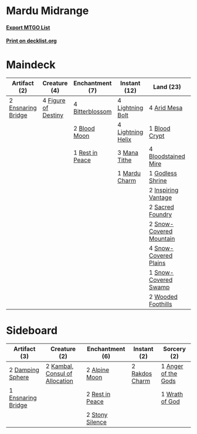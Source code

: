# Mardu Midrange

#### [Export MTGO List](../collection/Mardu%20Midrange/Mardu%20Midrange.txt)
#### [Print on decklist.org](http://decklist.org/?deckmain=2%09Anger%20of%20the%20Gods%0A4%09Arid%20Mesa%0A4%09Bitterblossom%0A1%09Blood%20Crypt%0A2%09Blood%20Moon%0A4%09Bloodstained%20Mire%0A2%09Chandra,%20Torch%20of%20Defiance%0A2%09Ensnaring%20Bridge%0A4%09Figure%20of%20Destiny%0A2%09Flame%20Slash%0A3%09Gideon%20of%20the%20Trials%0A1%09Gideon,%20Ally%20of%20Zendikar%0A1%09Godless%20Shrine%0A2%09Inspiring%20Vantage%0A4%09Lightning%20Bolt%0A4%09Lightning%20Helix%0A2%09Lingering%20Souls%0A3%09Mana%20Tithe%0A1%09Mardu%20Charm%0A1%09Rest%20in%20Peace%0A2%09Sacred%20Foundry%0A2%09Snow-Covered%20Mountain%0A4%09Snow-Covered%20Plains%0A1%09Snow-Covered%20Swamp%0A2%09Wooded%20Foothills&deckside=2%09Alpine%20Moon%0A1%09Anger%20of%20the%20Gods%0A2%09Damping%20Sphere%0A1%09Ensnaring%20Bridge%0A2%09Kambal,%20Consul%20of%20Allocation%0A2%09Rakdos%20Charm%0A2%09Rest%20in%20Peace%0A2%09Stony%20Silence%0A1%09Wrath%20of%20God)
# Maindeck

|                                        Artifact (2)                                        |                                         Creature (4)                                         |                                     Enchantment (7)                                      |                                        Instant (12)                                        |                                            Land (23)                                             |                                           Planeswalker (6)                                            |                                         Sorcery (6)                                          |
|--------------------------------------------------------------------------------------------|----------------------------------------------------------------------------------------------|------------------------------------------------------------------------------------------|--------------------------------------------------------------------------------------------|--------------------------------------------------------------------------------------------------|-------------------------------------------------------------------------------------------------------|----------------------------------------------------------------------------------------------|
|2 [Ensnaring Bridge](http://gatherer.wizards.com/Pages/Card/Details.aspx?multiverseid=15866)|4 [Figure of Destiny](http://gatherer.wizards.com/Pages/Card/Details.aspx?multiverseid=373388)|4 [Bitterblossom](http://gatherer.wizards.com/Pages/Card/Details.aspx?multiverseid=397701)|4 [Lightning Bolt](http://gatherer.wizards.com/Pages/Card/Details.aspx?multiverseid=806)    |4 [Arid Mesa](http://gatherer.wizards.com/Pages/Card/Details.aspx?multiverseid=405092)            |2 [Chandra, Torch of Defiance](http://gatherer.wizards.com/Pages/Card/Details.aspx?multiverseid=417683)|2 [Anger of the Gods](http://gatherer.wizards.com/Pages/Card/Details.aspx?multiverseid=438682)|
|                                                                                            |                                                                                              |2 [Blood Moon](http://gatherer.wizards.com/Pages/Card/Details.aspx?multiverseid=45386)    |4 [Lightning Helix](http://gatherer.wizards.com/Pages/Card/Details.aspx?multiverseid=249386)|1 [Blood Crypt](http://gatherer.wizards.com/Pages/Card/Details.aspx?multiverseid=97102)           |3 [Gideon of the Trials](http://gatherer.wizards.com/Pages/Card/Details.aspx?multiverseid=426716)      |2 [Flame Slash](http://gatherer.wizards.com/Pages/Card/Details.aspx?multiverseid=416914)      |
|                                                                                            |                                                                                              |1 [Rest in Peace](http://gatherer.wizards.com/Pages/Card/Details.aspx?multiverseid=442021)|3 [Mana Tithe](http://gatherer.wizards.com/Pages/Card/Details.aspx?multiverseid=122324)     |4 [Bloodstained Mire](http://gatherer.wizards.com/Pages/Card/Details.aspx?multiverseid=405094)    |1 [Gideon, Ally of Zendikar](http://gatherer.wizards.com/Pages/Card/Details.aspx?multiverseid=401897)  |2 [Lingering Souls](http://gatherer.wizards.com/Pages/Card/Details.aspx?multiverseid=368485)  |
|                                                                                            |                                                                                              |                                                                                          |1 [Mardu Charm](http://gatherer.wizards.com/Pages/Card/Details.aspx?multiverseid=386593)    |1 [Godless Shrine](http://gatherer.wizards.com/Pages/Card/Details.aspx?multiverseid=405099)       |                                                                                                       |                                                                                              |
|                                                                                            |                                                                                              |                                                                                          |                                                                                            |2 [Inspiring Vantage](http://gatherer.wizards.com/Pages/Card/Details.aspx?multiverseid=417819)    |                                                                                                       |                                                                                              |
|                                                                                            |                                                                                              |                                                                                          |                                                                                            |2 [Sacred Foundry](http://gatherer.wizards.com/Pages/Card/Details.aspx?multiverseid=405106)       |                                                                                                       |                                                                                              |
|                                                                                            |                                                                                              |                                                                                          |                                                                                            |2 [Snow-Covered Mountain](http://gatherer.wizards.com/Pages/Card/Details.aspx?multiverseid=121233)|                                                                                                       |                                                                                              |
|                                                                                            |                                                                                              |                                                                                          |                                                                                            |4 [Snow-Covered Plains](http://gatherer.wizards.com/Pages/Card/Details.aspx?multiverseid=121267)  |                                                                                                       |                                                                                              |
|                                                                                            |                                                                                              |                                                                                          |                                                                                            |1 [Snow-Covered Swamp](http://gatherer.wizards.com/Pages/Card/Details.aspx?multiverseid=121256)   |                                                                                                       |                                                                                              |
|                                                                                            |                                                                                              |                                                                                          |                                                                                            |2 [Wooded Foothills](http://gatherer.wizards.com/Pages/Card/Details.aspx?multiverseid=405116)     |                                                                                                       |                                                                                              |


# Sideboard

|                                        Artifact (3)                                        |                                              Creature (2)                                               |                                     Enchantment (6)                                      |                                       Instant (2)                                       |                                         Sorcery (2)                                          |
|--------------------------------------------------------------------------------------------|---------------------------------------------------------------------------------------------------------|------------------------------------------------------------------------------------------|-----------------------------------------------------------------------------------------|----------------------------------------------------------------------------------------------|
|2 [Damping Sphere](http://gatherer.wizards.com/Pages/Card/Details.aspx?multiverseid=443101) |2 [Kambal, Consul of Allocation](http://gatherer.wizards.com/Pages/Card/Details.aspx?multiverseid=417756)|2 [Alpine Moon](http://gatherer.wizards.com/Pages/Card/Details.aspx?multiverseid=447264)  |2 [Rakdos Charm](http://gatherer.wizards.com/Pages/Card/Details.aspx?multiverseid=420835)|1 [Anger of the Gods](http://gatherer.wizards.com/Pages/Card/Details.aspx?multiverseid=438682)|
|1 [Ensnaring Bridge](http://gatherer.wizards.com/Pages/Card/Details.aspx?multiverseid=15866)|                                                                                                         |2 [Rest in Peace](http://gatherer.wizards.com/Pages/Card/Details.aspx?multiverseid=442021)|                                                                                         |1 [Wrath of God](http://gatherer.wizards.com/Pages/Card/Details.aspx?multiverseid=129808)     |
|                                                                                            |                                                                                                         |2 [Stony Silence](http://gatherer.wizards.com/Pages/Card/Details.aspx?multiverseid=247425)|                                                                                         |                                                                                              |

